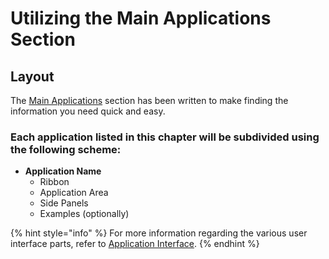 # Utilizing the Main Applications Section

## Layout

The [Main Applications](./) section has been written to make finding the information you need quick and easy. 

### Each application listed in this chapter will be subdivided using the following scheme:

* **Application Name**
  * Ribbon
  * Application Area
  * Side Panels
  * Examples \(optionally\)

{% hint style="info" %}
For more information regarding the various user interface parts, refer to [Application Interface](../user-interface-nue-desktop/application-interface.md).
{% endhint %}

